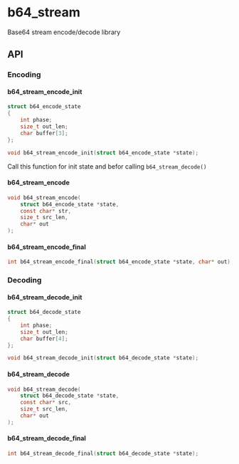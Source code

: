 # b64_stream

Base64 stream encode/decode library

## API

### Encoding

#### b64_stream_encode_init

```c
struct b64_encode_state 
{
    int phase;
    size_t out_len;
    char buffer[3];
};

void b64_stream_encode_init(struct b64_encode_state *state);
```

Call this function for init state and befor calling `b64_stream_decode()`


#### b64_stream_encode

```c
void b64_stream_encode(
    struct b64_encode_state *state,
    const char* str,
    size_t src_len,
    char* out
);
```

#### b64_stream_encode_final

```c
int b64_stream_encode_final(struct b64_encode_state *state, char* out);
```

### Decoding

#### b64_stream_decode_init

```c
struct b64_decode_state 
{
    int phase;
    size_t out_len;
    char buffer[4];
};

void b64_stream_decode_init(struct b64_decode_state *state);
```

#### b64_stream_decode

```c
void b64_stream_decode(
    struct b64_decode_state *state, 
    const char* src, 
    size_t src_len, 
    char* out
);
```

#### b64_stream_decode_final

```c
int b64_stream_decode_final(struct b64_decode_state *state);
```
